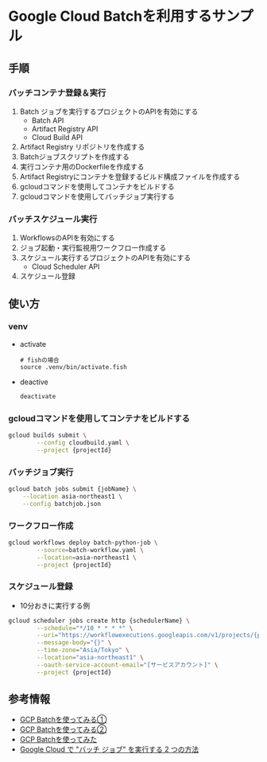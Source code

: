 Google Cloud Batchを利用するサンプル
====================

## 手順

### バッチコンテナ登録＆実行

1. Batch ジョブを実行するプロジェクトのAPIを有効にする
    - Batch API
    - Artifact Registry API
    - Cloud Build API
1. Artifact Registry リポジトリを作成する
1. Batchジョブスクリプトを作成する
1. 実行コンテナ用のDockerfileを作成する
1. Artifact Registryにコンテナを登録するビルド構成ファイルを作成する
1. gcloudコマンドを使用してコンテナをビルドする
1. gcloudコマンドを使用してバッチジョブ実行する

### バッチスケジュール実行

1. WorkflowsのAPIを有効にする
1. ジョブ起動・実行監視用ワークフロー作成する
1. スケジュール実行するプロジェクトのAPIを有効にする
    - Cloud Scheduler API 
1. スケジュール登録


## 使い方

### venv

- activate
    ```fish
    # fishの場合
    source .venv/bin/activate.fish
    ```

- deactive
    ```bash
    deactivate
    ```

### gcloudコマンドを使用してコンテナをビルドする

```bash
gcloud builds submit \
        --config cloudbuild.yaml \
        --project {projectId}
```

### バッチジョブ実行

```bash
gcloud batch jobs submit {jobName} \
    --location asia-northeast1 \
    --config batchjob.json
```

### ワークフロー作成

```bash
gcloud workflows deploy batch-python-job \
        --source=batch-workflow.yaml \
        --location=asia-northeast1 \
        --project {projectId}
```

### スケジュール登録

- 10分おきに実行する例

```bash
gcloud scheduler jobs create http {schedulerName} \
        --schedule="*/10 * * * *" \
        --uri="https://workflowexecutions.googleapis.com/v1/projects/{projectId}/locations/asia-northeast1/workflows/{workflowsName}/executions" \
        --message-body="{}" \
        --time-zone="Asia/Tokyo" \
        --location="asia-northeast1" \
        --oauth-service-account-email="[サービスアカウント]" \
        --project {projectId}
```

## 参考情報

- [GCP Batchを使ってみる①](https://engineer-boost.com/google-cloud/?p=355)
- [GCP Batchを使ってみる②](https://engineer-boost.com/google-cloud/?p=801)
- [GCP Batchを使ってみた](https://recruit.gmo.jp/engineer/jisedai/blog/gcp-batch/)
- [Google Cloud で "バッチ ジョブ" を実行する 2 つの方法](https://zenn.dev/google_cloud_jp/articles/c99697707e3b2c)

